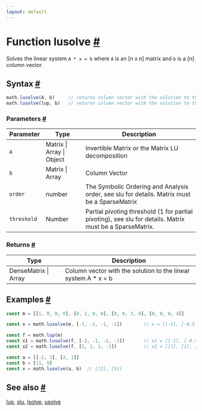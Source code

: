 ```yaml
---
layout: default
---
```


<!-- Note: This file is automatically generated from source code comments. Changes made in this file will be overridden. -->

<h1 id="function-lusolve">Function lusolve <a href="#function-lusolve" title="Permalink">#</a></h1>

Solves the linear system `A * x = b` where `A` is an [n x n] matrix and `b` is a [n] column vector.


<h2 id="syntax">Syntax <a href="#syntax" title="Permalink">#</a></h2>

```js
math.lusolve(A, b)     // returns column vector with the solution to the linear system A * x = b
math.lusolve(lup, b)   // returns column vector with the solution to the linear system A * x = b, lup = math.lup(A)
```

<h3 id="parameters">Parameters <a href="#parameters" title="Permalink">#</a></h3>

Parameter | Type | Description
--------- | ---- | -----------
`A` | Matrix &#124; Array &#124; Object | Invertible Matrix or the Matrix LU decomposition
`b` | Matrix &#124; Array | Column Vector
`order` | number | The Symbolic Ordering and Analysis order, see slu for details. Matrix must be a SparseMatrix
`threshold` | Number | Partial pivoting threshold (1 for partial pivoting), see slu for details. Matrix must be a SparseMatrix.

<h3 id="returns">Returns <a href="#returns" title="Permalink">#</a></h3>

Type | Description
---- | -----------
DenseMatrix &#124; Array | Column vector with the solution to the linear system A * x = b


<h2 id="examples">Examples <a href="#examples" title="Permalink">#</a></h2>

```js
const m = [[1, 0, 0, 0], [0, 2, 0, 0], [0, 0, 3, 0], [0, 0, 0, 4]]

const x = math.lusolve(m, [-1, -1, -1, -1])        // x = [[-1], [-0.5], [-1/3], [-0.25]]

const f = math.lup(m)
const x1 = math.lusolve(f, [-1, -1, -1, -1])       // x1 = [[-1], [-0.5], [-1/3], [-0.25]]
const x2 = math.lusolve(f, [1, 2, 1, -1])          // x2 = [[1], [1], [1/3], [-0.25]]

const a = [[-2, 3], [2, 1]]
const b = [11, 9]
const x = math.lusolve(a, b)  // [[2], [5]]
```


<h2 id="see-also">See also <a href="#see-also" title="Permalink">#</a></h2>

[lup](lup.html),
[slu](slu.html),
[lsolve](lsolve.html),
[usolve](usolve.html)
